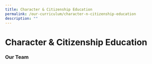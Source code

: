 ```yaml
---
title: Character & Citizenship Education
permalink: /our-curriculum/character-n-citizenship-education
description: ""
---
```

# **Character & Citizenship Education**

### Our Team